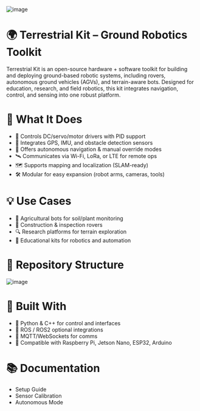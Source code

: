 ![image](https://github.com/user-attachments/assets/eda0821b-668b-424f-9734-3b271de0fec5)

# 🌍 Terrestrial Kit – Ground Robotics Toolkit
Terrestrial Kit is an open-source hardware + software toolkit for building and deploying ground-based robotic systems, including rovers, autonomous ground vehicles (AGVs), and terrain-aware bots. Designed for education, research, and field robotics, this kit integrates navigation, control, and sensing into one robust platform.

# 🧠 What It Does
- 🛞 Controls DC/servo/motor drivers with PID support
- 🧭 Integrates GPS, IMU, and obstacle detection sensors
- 🧠 Offers autonomous navigation & manual override modes
- 🛰️ Communicates via Wi-Fi, LoRa, or LTE for remote ops
- 🗺️ Supports mapping and localization (SLAM-ready)
- 🛠️ Modular for easy expansion (robot arms, cameras, tools)

# 💡 Use Cases
- 🚜 Agricultural bots for soil/plant monitoring
- 🚧 Construction & inspection rovers
- 🔍 Research platforms for terrain exploration
- 🧪 Educational kits for robotics and automation

# 📁 Repository Structure
![image](https://github.com/user-attachments/assets/c8651698-164d-4de4-a2e2-78462ef007e3)

# 🧰 Built With
- 🐍 Python & C++ for control and interfaces
- 🤖 ROS / ROS2 optional integrations
- 📡 MQTT/WebSockets for comms
- 🔌 Compatible with Raspberry Pi, Jetson Nano, ESP32, Arduino

# 📚 Documentation
- Setup Guide
- Sensor Calibration
- Autonomous Mode
